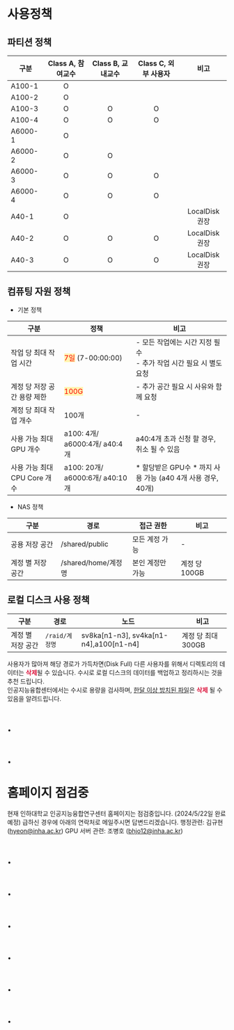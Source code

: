 # 사용정책

## 파티션 정책
| 구분     | Class A, 참여교수 | Class B, 교내교수 | Class C, 외부 사용자 | 비고           |
|----------|:-----------------:|:-----------------:|:--------------------:|:--------------:|
| A100-1   |         O         |                   |                      |                |
| A100-2   |         O         |                   |                      |                |
| A100-3   |         O         |         O         |          O           |                |
| A100-4   |         O         |         O         |          O           |                |
| A6000-1  |         O         |                   |                      |                |
| A6000-2  |         O         |         O         |                      |                |
| A6000-3  |         O         |         O         |          O           |                |
| A6000-4  |         O         |         O         |          O           |                |
| A40-1    |         O         |                   |                      | LocalDisk 권장 |
| A40-2    |         O         |         O         |          O           | LocalDisk 권장 |
| A40-3    |         O         |         O         |          O           | LocalDisk 권장 |


## 컴퓨팅 자원 정책

- 기본 정책

| 구분 | 정책 | 비고 |
|---|---|---|
| 작업 당 최대 작업 시간 | <span style='background-color:#fff5b1; color:red'>7일</span> (7-00:00:00) | - 모든 작업에는 시간 지정 필수 <br> - 추가 작업 시간 필요 시 별도 요청 |
| 계정 당 저장 공간 용량 제한 | <span style='background-color:#fff5b1; color:red'>100G</span> | - 추가 공간 필요 시 사유와 함께 요청 |
| 계정 당 최대 작업 개수 | 100개 | - |
| 사용 가능 최대 GPU 개수 | a100: 4개/ a6000:4개/ a40:4개 | a40:4개 초과 신청 할 경우, 취소 될 수 있음 |
| 사용 가능 최대 CPU Core 개수 | a100: 20개/ a6000:6개/ a40:10개 | * 할당받은 GPU수 * 까지 사용 가능 (a40 4개 사용 경우, 40개) |

- NAS 정책

| 구분 | 경로 | 접근 권한 | 비고 |
|---|---|---|---|
| 공용 저장 공간 | /shared/public | 모든 계정 가능 | - |
| 계정 별 저장 공간 | /shared/home/계정명 | 본인 계정만 가능 | 계정 당 100GB |


## 로컬 디스크 사용 정책

| 구분 | 경로 | 노드 | 비고 |
|---|---|---|---|
| 계정 별 저장 공간 | <code>/raid/계정명</code> | sv8ka[n1-n3], sv4ka[n1-n4],a100[n1-n4] | 계정 당 최대 300GB |

<aside class="warning">
사용자가 많아져 해당 경로가 가득차면(Disk Full) 다른 사용자를 위해서 디렉토리의 데이터는 <b style='color:crimson'>삭제</b>될 수 있습니다. 수시로 로컬 디스크의 데이터를 백업하고 정리하시는 것을 추천 드립니다.
<br>
인공지능융합센터에서는 수시로 용량을 검사하며, <u>한달 이상 방치된 파일</u>은 <strong style='color:crimson'>삭제</strong> 될 수 있음을 알려드립니다.
</aside>

# .

# .
 
# 홈페이지 점검중
현재 인하대학교 인공지능융합연구센터 홈페이지는 점검중입니다. (2024/5/22일 완료예정)
급하신 경우에 아래의 연락처로 메일주시면 답변드리겠습니다.
행정관련: 김규현 (hyeon@inha.ac.kr)
GPU 서버 관련: 조병호 (bhjo12@inha.ac.kr)

# .

# .

# .

# .

# .

# .

